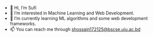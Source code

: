 - 👋 Hi, I’m Sufi
- 👀 I’m interested in Machine Learning and Web Development.
- 🌱 I’m currently learning ML algorithms and some web development frameworks.
- 📫 You can reach me through shossain172125@bscse.uiu.ac.bd

<!---
shossain125/shossain125 is a ✨ special ✨ repository because its `README.md` (this file) appears on your GitHub profile.
You can click the Preview link to take a look at your changes.
--->
